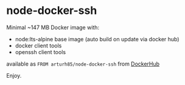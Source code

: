# node-docker-ssh
Minimal ~147 MB Docker image with:

 - node:lts-alpine base image (auto build on update via docker hub) 
 - docker client tools 
 - openssh client tools

available as `FROM arturh85/node-docker-ssh` from [DockerHub](https://hub.docker.com/r/arturh85/node-docker-ssh) 

Enjoy.
